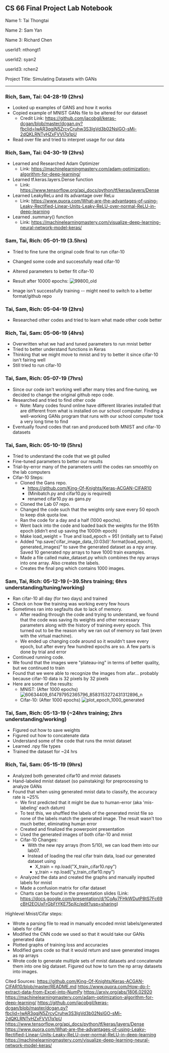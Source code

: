 ## CS 66 Final Project Lab Notebook

Name 1: Tai Thongtai

Name 2: Sam Yan

Name 3: Richard Chen

userId1: nthongt1

userId2: syan2

userId3: rchen2

Project Title: Simulating Datasets with GANs

---
### Rich, Sam, Tai: 04-28-19 (2hrs)
- Looked up examples of GANS and how it works
- Copied example of MNIST GANs file to be altered for our dataset
    - Credit Link: https://github.com/jacobgil/keras-dcgan/blob/master/dcgan.py?fbclid=IwAR3qgjN5ZrcyCruhw3S3IgVd3b02NsIGO-sMi-2dQKLRNTyHZxFVVI7q1pU
- Read over file and tried to interpret usage for our data

### Rich, Sam, Tai: 04-30-19 (2hrs)
- Learned and Researched Adam Optimizer
    - Link: https://machinelearningmastery.com/adam-optimization-algorithm-for-deep-learning/
- Learned tf.keras.layers.Dense function
    - Link: https://www.tensorflow.org/api_docs/python/tf/keras/layers/Dense
- Learned LeakyReLu and its advantage over ReLu
    - Link: https://www.quora.com/What-are-the-advantages-of-using-Leaky-Rectified-Linear-Units-Leaky-ReLU-over-normal-ReLU-in-deep-learning
- Learned .summary() function
    - Link: https://machinelearningmastery.com/visualize-deep-learning-neural-network-model-keras/

### Sam, Tai, Rich: 05-01-19 (3.5hrs)
- Tried to fine tune the original code final to run cifar-10
- Changed some code and successfully read cifar-10
- Altered parameters to better fit cifar-10
- Result after 10000 epochs:
![99800_old](mnist_init.png)

- Image isn't successfully training -- might need to switch to a better format/github repo

### Tai, Sam, Rich: 05-04-19 (2hrs)
- Researched other codes and tried to learn what made other code better

### Rich, Tai, Sam: 05-06-19 (4hrs)
- Overwritten what we had and tuned parameters to run mnist better
- Tried to better understand functions in Keras
- Thinking that we might move to mnist and try to better it since cifar-10 isn't fairing well
- Still tried to run cifar-10

### Tai, Sam, Rich: 05-07-19 (7hrs)
- Since our code isn't working well after many tries and fine-tuning, we decided to change the
original github repo code.
- Researched and tried to find other code
  - Note: Many codes found online have different libraries installed that are different from what is installed
  on our school computer. Finding a well-working GANs program that runs with our school computer took a very long
  time to find
- Eventually found codes that ran and produced both MNIST and cifar-10 datasets

### Tai, Sam, Rich: 05-10-19 (5hrs)
- Tried to understand the code that we git pulled
- Fine-tuned parameters to better our results
- Trial-by-error many of the parameters until the codes ran smoothly on the lab computers
- Cifar-10 Steps:
  - Cloned the Gans repo.
    -  https://github.com/King-Of-Knights/Keras-ACGAN-CIFAR10
    - (Minibatch.py and cifar10.py is required)
    - renamed cifar10.py as gans.py
  - Cloned the Lab 07 repo.
  - Changed the code such that the weights only save every 50 epoch to keep disk quota low.
  - Ran the code for a day and a half (1000 epochs).
  - Went back into the code and loaded back the weights for the 951th epoch (didn’t end up saving the 1000th epoch)
  - Make load_weight = True and load_epoch = 951 (initially set to False)
  - Added “np.save('cifar_image_data_{0:03d}'.format(load_epoch), generated_images)” to save the generated dataset as a npy array. Saved 10 generated npy arrays to have 1000 train examples.
  - Made a file called make_dataset.py which combines the npy arrays into one array. Also creates the labels.
  - Creates the final png which contains 1000 images.

### Sam, Tai, Rich: 05-12-19 (~39.5hrs training; 6hrs understanding/tuning/working)
- Ran cifar-10 all day (for two days) and trained
- Check on how the training was working every few hours
- Sometimes ran into segfaults due to lack of memory.
  - After reading through the code and trying to understand, we found that the code was saving its weights
  and other necessary parameters along with the history of training every epoch. This turned out to be the reason
  why we ran out of memory so fast (even with the virtual machine).
  - We ended up changing code around so it wouldn't save every epoch, but after every few hundred epochs are so. A few parts       is done by trial and error
- Continued running code.
- We found that the images were "plateau-ing" in terms of better quality, but we continued to train
- Found that we were able to recognize the images from afar... probably because cifar-10 data is 32 pixels by 32 pixels
- Here are some of the results:
  - MNIST: (After 1000 epochs)
  ![60634409_614797952365796_8583153272431312896_n](mnist_final.png)
  - Cifar-10: (After 1000 epochs)
  ![plot_epoch_1000_generated](cifar_final.png)

### Tai, Sam, Rich: 05-13-19 (~24hrs training; 2hrs understanding/working)
- Figured out how to save weights
- Figured out how to concatenate data
- Understand some of the code that runs the mnist dataset
- Learned .npy file types
- Trained the dataset for ~24 hrs

### Rich, Tai, Sam: 05-15-19 (9hrs) 

- Analyzed both generated cifar10 and mnist datasets
- Hand-labeled mnist dataset (so painstaking) for preprocessing to analyze GANs
- Found that when using generated mnist data to classify, the accuracy rate is ~25%
  - We first predicted that it might be due to human-error (aka 'mis-labeling' each datum)
  - To test this, we shuffled the labels of the generated mnist file so none of the labels
  match the generated image. The result wasn't too much better, eliminating human error
  - Created and finalized the powerpoint presentation
  - Used the generated images of both cifar-10 and mnist
  - Cifar-10 Changes:
    - With the new npy arrays (from 5/10), we can load them into our lab07. 
    - Instead of loading the real cifar train data, load our generated dataset using    
      - X_train = np.load("X_train_cifar10.npy")
      - y_train = np.load("y_train_cifar10.npy”)
  - Analyzed the data and created the graphs and manually inputted labels for mnist
  - Made a confusion matrix for cifar dataset
  - Charts can be found in the presentation slides (Link: https://docs.google.com/presentation/d/1CoAy7FHkWDutP8tS7Fc69cBH2EOUxFrGbFtYKE75pXc/edit?usp=sharing)




Highlevel Mnist/Cifar steps:
- Wrote a parsing file to read in manually encoded mnist labels/generated labels for cifar
- Modified the CNN code we used so that it would take our GANs generated data
- Plotted graphs of training loss and accuracies
- Modified gans code so that it would return and save generated images as np arrays 
- Wrote code to generate multiple sets of mnist datasets and concatenate them into one big dataset. Figured out how to turn the np array datasets into images.


Cited Sources: https://github.com/King-Of-Knights/Keras-ACGAN-CIFAR10/blob/master/README.md
               https://www.quora.com/How-do-I-extract-data-from-Excel-into-NumPy
               https://arxiv.org/abs/1806.02920
               https://machinelearningmastery.com/adam-optimization-algorithm-for-deep-learning/
               https://github.com/jacobgil/keras-dcgan/blob/master/dcgan.py?fbclid=IwAR3qgjN5ZrcyCruhw3S3IgVd3b02NsIGO-sMi-2dQKLRNTyHZxFVVI7q1pU
               https://www.tensorflow.org/api_docs/python/tf/keras/layers/Dense
               https://www.quora.com/What-are-the-advantages-of-using-Leaky-Rectified-Linear-Units-Leaky-ReLU-over-normal-ReLU-in-deep-learning
               https://machinelearningmastery.com/visualize-deep-learning-neural-network-model-keras/
               
